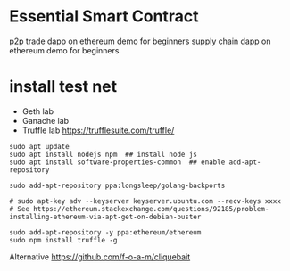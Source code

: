 # Essential Smart Contract

p2p trade dapp on ethereum demo for beginners
supply chain dapp on ethereum demo for beginners




# install test net

 - Geth lab
 - Ganache lab
 - Truffle lab https://trufflesuite.com/truffle/

```
sudo apt update
sudo apt install nodejs npm  ## install node js
sudo apt install software-properties-common  ## enable add-apt-repository

sudo add-apt-repository ppa:longsleep/golang-backports

# sudo apt-key adv --keyserver keyserver.ubuntu.com --recv-keys xxxx  
# See https://ethereum.stackexchange.com/questions/92185/problem-installing-ethereum-via-apt-get-on-debian-buster

sudo add-apt-repository -y ppa:ethereum/ethereum
sudo npm install truffle -g
```






Alternative
https://github.com/f-o-a-m/cliquebait
